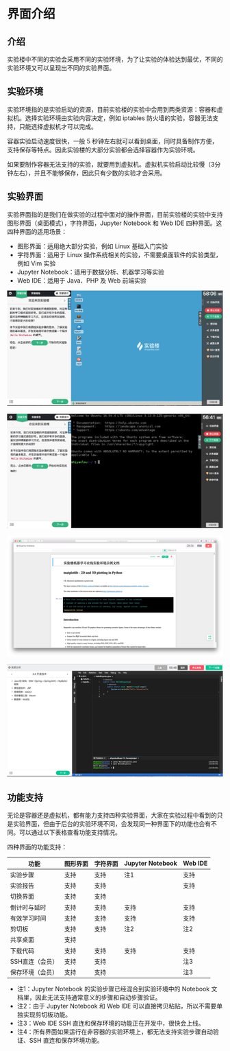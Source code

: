 # 界面介绍

## 介绍

实验楼中不同的实验会采用不同的实验环境，为了让实验的体验达到最优，不同的实验环境又可以呈现出不同的实验界面。

## 实验环境

实验环境指的是实验启动的资源，目前实验楼的实验中会用到两类资源：容器和虚拟机。选择实验环境由实验内容决定，例如 iptables 防火墙的实验，容器无法支持，只能选择虚拟机才可以完成。

容器实验启动速度很快，一般 5 秒钟左右就可以看到桌面，同时具备制作方便，支持保存等特点。因此实验楼的大部分实验都会选择容器作为实验环境。

如果要制作容器无法支持的实验，就要用到虚拟机。虚拟机实验启动比较慢（3分钟左右），并且不能够保存，因此只有少数的实验才会采用。

## 实验界面

实验界面指的是我们在做实验的过程中面对的操作界面，目前实验楼的实验中支持图形界面（桌面模式），字符界面，Jupyter Notebook 和 Web IDE 四种界面。这四种界面的适用场景：

* 图形界面：适用绝大部分实验，例如 Linux 基础入门实验
* 字符界面：适用于 Linux 操作系统相关的实验，不需要桌面软件的实验类型，例如 Vim 实验
* Jupyter Notebook：适用于数据分析、机器学习等实验
* Web IDE：适用于 Java、PHP 及 Web 前端实验

![desktop](../images/desktop1.jpg)

![terminal](../images/terminal.jpg)

![notebook](../images/notebook.png)

![webide](../images/webide.jpg)


## 功能支持

无论是容器还是虚拟机，都有能力支持四种实验界面，大家在实验过程中看到的只是实验界面，但由于后台的实验环境不同，会发现同一种界面下的功能也会有不同。可以通过以下表格查看功能支持情况。

四种界面的功能支持：

|功能|图形界面|字符界面|Jupyter Notebook|Web IDE|
|---|---|---|---|---|
|实验步骤|支持|支持|注1|支持|
|实验报告|支持|支持||支持|
|切换界面|支持|支持|||
|倒计时与延时|支持|支持|支持|支持|
|有效学习时间|支持|支持|支持|支持|
|剪切板|支持|支持|注2|注2|
|共享桌面|支持||||
|下载代码|支持|支持|支持|支持|
|SSH直连（会员）|支持|支持||注3|
|保存环境（会员）|支持|支持||注3|

* 注1：Jupyter Notebook 的实验步骤已经混合到实验环境中的 Notebook 文档里，因此无法支持通常意义的步骤和自动步骤验证。
* 注2：由于 Jupyter Notebook 和 Web IDE 可以直接拷贝粘贴，所以不需要单独实现剪切板功能。
* 注3：Web IDE SSH 直连和保存环境的功能正在开发中，很快会上线。
* 注4：所有界面如果运行在非容器的实验环境上，都无法支持实验步骤自动验证、SSH 直连和保存环境功能。

